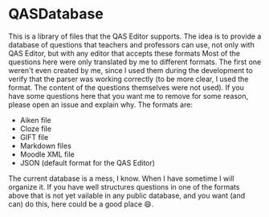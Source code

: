 # QASDatabase
This is a library of files that the QAS Editor supports. The idea is to provide a database of questions that teachers and professors can use, not only with QAS Editor, but with any editor that accepts these formats
Most of the questions here were only translated by me to different formats. The first one weren't even created by me, since I used them during the development to verify that the parser was working correctly (to be more clear, I used the format. The content of the questions themselves were not used). If you have some questions here that you want me to remove for some reason, please open an issue and explain why.
The formats are:
 - Aiken file
 - Cloze file
 - GIFT file
 - Markdown files 
 - Moodle XML file
 - JSON (default format for the QAS Editor)

The current database is a mess, I know. When I have sometime I will organize it.
If you have well structures questions in one of the formats above that is not yet vailable in any public database, and you want (and can) do this, here could be a good place :smile:.
